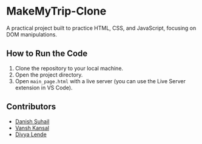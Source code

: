 # MakeMyTrip-Clone

A practical project built to practice HTML, CSS, and JavaScript, focusing on DOM manipulations.

## How to Run the Code

1. Clone the repository to your local machine.
2. Open the project directory.
3. Open `main_page.html` with a live server (you can use the Live Server extension in VS Code).

## Contributors

- [Danish Suhail](https://github.com/Sourmask)
- [Vansh Kansal](https://github.com/VanshKansal1110)
- [Divya Lende](https://github.com/lendedivya)
